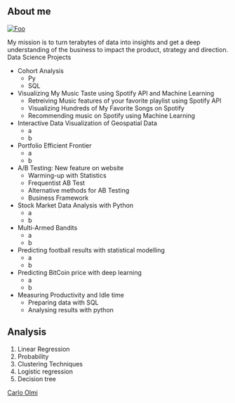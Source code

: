 ## About me
[![Foo](https://github.com/carlomariaolmi/portfolio/blob/master/images/linkedin.PNG?raw=true)](http://www.linkedin.com/in/carlo-olmi)



My mission is to turn terabytes of data into insights and get a deep understanding of the business to impact the
product, strategy and direction.
Data Science Projects

- Cohort Analysis
  - Py
  - SQL
- Visualizing My Music Taste using Spotify API and Machine Learning
  - Retreiving Music features of your favorite playlist using Spotify API
  - Visualizing Hundreds of My Favorite Songs on Spotify
  - Recommending music on Spotify using Machine Learning
- Interactive Data Visualization of Geospatial Data
  - a
  - b
- Portfolio Efficient Frontier
  - a
  - b
- A/B Testing: New feature on website
  - Warming-up with Statistics
  - Frequentist AB Test
  - Alternative methods for AB Testing
  - Business Framework
- Stock Market Data Analysis with Python
  - a
  - b
- Multi-Armed Bandits
  - a
  - b
- Predicting football results with statistical modelling
  - a
  - b
- Predicting BitCoin price with deep learning
  - a
  - b
- Measuring Productivity and Idle time
  - Preparing data with SQL
  - Analysing results with python




## Analysis
1. Linear Regression
2. Probability
3. Clustering Techniques
4. Logistic regression
5. Decision tree

<script type="text/javascript" src="https://platform.linkedin.com/badges/js/profile.js" async defer></script>



<div class="LI-profile-badge"  data-version="v1" data-size="large" data-locale="it_IT" data-type="vertical" data-theme="light" data-vanity="carlo-olmi"><a class="LI-simple-link" href='https://de.linkedin.com/in/carlo-olmi?trk=profile-badge'>Carlo Olmi</a></div>
